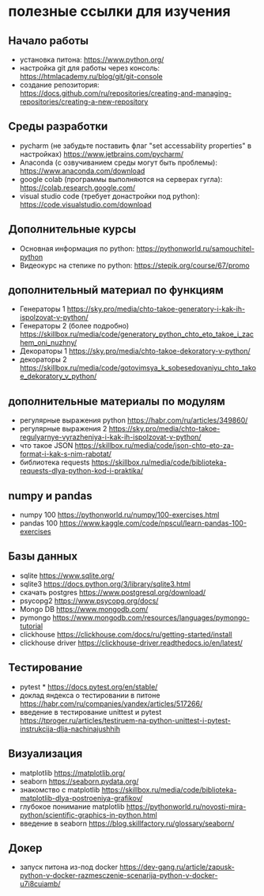 # полезные ссылки для изучения
## Начало работы

* установка питона: https://www.python.org/
* настройка git для работы через консоль: https://htmlacademy.ru/blog/git/git-console
* создание репозитория: https://docs.github.com/ru/repositories/creating-and-managing-repositories/creating-a-new-repository

## Среды разработки

* pycharm (не забудьте поставить флаг "set accessability properties" в настройках) https://www.jetbrains.com/pycharm/
* Anaconda (с озвучиванием среды могут быть проблемы): https://www.anaconda.com/download
* google colab (программы выполняются на серверах гугла): https://colab.research.google.com/
* visual studio code (требует донастройки под python): https://code.visualstudio.com/download

## Дополнительные курсы

* Основная информация по python: https://pythonworld.ru/samouchitel-python
* Видеокурс на степике по python: https://stepik.org/course/67/promo

## дополнительный материал по функциям

* Генераторы 1 https://sky.pro/media/chto-takoe-generatory-i-kak-ih-ispolzovat-v-python/
* Генераторы 2 (более подробно) https://skillbox.ru/media/code/generatory_python_chto_eto_takoe_i_zachem_oni_nuzhny/
* Декораторы 1 https://sky.pro/media/chto-takoe-dekoratory-v-python/
* декораторы 2 https://skillbox.ru/media/code/gotovimsya_k_sobesedovaniyu_chto_takoe_dekoratory_v_python/

## дополнительные материалы по модулям

* регулярные выражения python https://habr.com/ru/articles/349860/
* регулярные выражения 2 https://sky.pro/media/chto-takoe-regulyarnye-vyrazheniya-i-kak-ih-ispolzovat-v-python/
* что такое JSON https://skillbox.ru/media/code/json-chto-eto-za-format-i-kak-s-nim-rabotat/
* библиотека requests https://skillbox.ru/media/code/biblioteka-requests-dlya-python-kod-i-praktika/

## numpy и pandas

* numpy 100 https://pythonworld.ru/numpy/100-exercises.html
* pandas 100 https://www.kaggle.com/code/npscul/learn-pandas-100-exercises

## Базы данных

* sqlite https://www.sqlite.org/
* sqlite3 https://docs.python.org/3/library/sqlite3.html
* скачать postgres https://www.postgresql.org/download/
* psycopg2 https://www.psycopg.org/docs/
* Mongo DB https://www.mongodb.com/
* pymongo https://www.mongodb.com/resources/languages/pymongo-tutorial
* clickhouse https://clickhouse.com/docs/ru/getting-started/install
* clickhouse driver https://clickhouse-driver.readthedocs.io/en/latest/

## Тестирование

* pytest * https://docs.pytest.org/en/stable/
* доклад яндекса о тестировании в питоне https://habr.com/ru/companies/yandex/articles/517266/
* введение в тестирование unittest и pytest https://tproger.ru/articles/testiruem-na-python-unittest-i-pytest-instrukcija-dlja-nachinajushhih

## Визуализация

* matplotlib https://matplotlib.org/
* seaborn https://seaborn.pydata.org/
* знакомство с matplotlib https://skillbox.ru/media/code/biblioteka-matplotlib-dlya-postroeniya-grafikov/
* глубокое понимание matplotlib https://pythonworld.ru/novosti-mira-python/scientific-graphics-in-python.html
* введение в seaborn https://blog.skillfactory.ru/glossary/seaborn/

## Докер

* запуск питона из-под docker https://dev-gang.ru/article/zapusk-python-v-docker-razmesczenie-scenarija-python-v-docker-u7i8cuiamb/